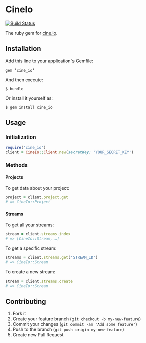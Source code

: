 # CineIo

[![Build Status](https://travis-ci.org/cine-io/cineio-ruby.svg?branch=master)](https://travis-ci.org/cine-io/cineio-ruby)

The ruby gem for [cine.io](cine.io).

## Installation

Add this line to your application's Gemfile:

    gem 'cine_io'

And then execute:

    $ bundle

Or install it yourself as:

    $ gem install cine_io

## Usage

### Initialization

```ruby
require('cine_io')
client = CineIo::Client.new(secretKey: 'YOUR_SECRET_KEY')
```

### Methods

#### Projects

To get data about your project:

```ruby
project = client.project.get
# => CineIo::Project
```

#### Streams

To get all your streams:

```ruby
stream = client.streams.index
# => [CineIo::Stream, …]
```

To get a specific stream:

```ruby
streams = client.streams.get('STREAM_ID')
# => CineIo::Stream
```

To create a new stream:

```ruby
stream = client.streams.create
# => CineIo::Stream
```

## Contributing

1. Fork it
2. Create your feature branch (`git checkout -b my-new-feature`)
3. Commit your changes (`git commit -am 'Add some feature'`)
4. Push to the branch (`git push origin my-new-feature`)
5. Create new Pull Request
